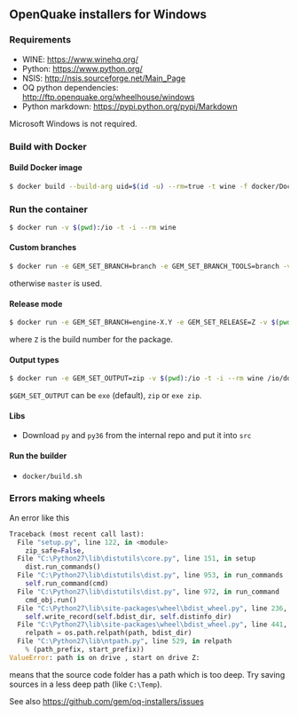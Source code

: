 ## OpenQuake installers for Windows ##

### Requirements

- WINE: https://www.winehq.org/
- Python: https://www.python.org/
- NSIS: http://nsis.sourceforge.net/Main_Page
- OQ python dependencies: http://ftp.openquake.org/wheelhouse/windows
- Python markdown: https://pypi.python.org/pypi/Markdown

Microsoft Windows is not required.

### Build with Docker

#### Build Docker image
```bash
$ docker build --build-arg uid=$(id -u) --rm=true -t wine -f docker/Dockerfile docker
```
### Run the container
```bash
$ docker run -v $(pwd):/io -t -i --rm wine
```
#### Custom branches
```bash
$ docker run -e GEM_SET_BRANCH=branch -e GEM_SET_BRANCH_TOOLS=branch -v $(pwd):/io -t -i --rm wine
```
otherwise `master` is used.

#### Release mode
```bash
$ docker run -e GEM_SET_BRANCH=engine-X.Y -e GEM_SET_RELEASE=Z -v $(pwd):/io -t -i --rm wine /io/docker/build.sh
```
where `Z` is the build number for the package. 

#### Output types
```bash
$ docker run -e GEM_SET_OUTPUT=zip -v $(pwd):/io -t -i --rm wine /io/docker/build.sh
```

`$GEM_SET_OUTPUT` can be `exe` (default), `zip` or `exe zip`.

#### Libs
- Download `py` and `py36` from the internal repo and put it into `src`

#### Run the builder
- `docker/build.sh`

### Errors making wheels

An error like this

```python
Traceback (most recent call last):
  File "setup.py", line 122, in <module>
    zip_safe=False,
  File "C:\Python27\lib\distutils\core.py", line 151, in setup
    dist.run_commands()
  File "C:\Python27\lib\distutils\dist.py", line 953, in run_commands
    self.run_command(cmd)
  File "C:\Python27\lib\distutils\dist.py", line 972, in run_command
    cmd_obj.run()
  File "C:\Python27\lib\site-packages\wheel\bdist_wheel.py", line 236, in run
    self.write_record(self.bdist_dir, self.distinfo_dir)
  File "C:\Python27\lib\site-packages\wheel\bdist_wheel.py", line 441, in write_record
    relpath = os.path.relpath(path, bdist_dir)
  File "C:\Python27\lib\ntpath.py", line 529, in relpath
    % (path_prefix, start_prefix))
ValueError: path is on drive , start on drive Z:
```
means that the source code folder has a path which is too deep. Try saving sources in a less deep path (like `C:\Temp`).

See also https://github.com/gem/oq-installers/issues
